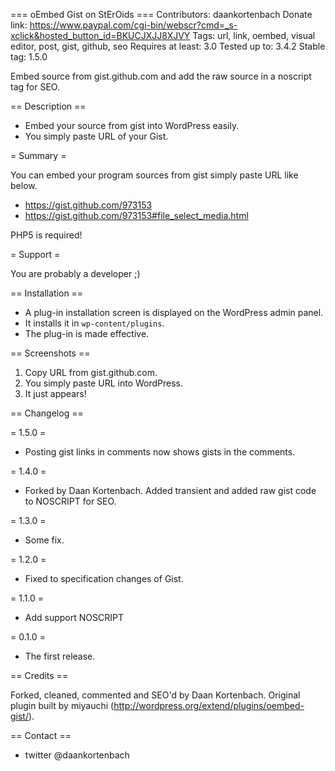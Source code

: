=== oEmbed Gist on StErOids ===
Contributors: daankortenbach
Donate link: https://www.paypal.com/cgi-bin/webscr?cmd=_s-xclick&hosted_button_id=BKUCJXJJ8XJVY
Tags: url, link, oembed, visual editor, post, gist, github, seo
Requires at least: 3.0
Tested up to: 3.4.2
Stable tag: 1.5.0

Embed source from gist.github.com and add the raw source in a noscript tag for SEO.

== Description ==

* Embed your source from gist into WordPress easily.
* You simply paste URL of your Gist.

= Summary =

You can embed your program sources from gist simply paste URL like below.

* https://gist.github.com/973153
* https://gist.github.com/973153#file_select_media.html

PHP5 is required!

= Support =

You are probably a developer ;)

== Installation ==

* A plug-in installation screen is displayed on the WordPress admin panel.
* It installs it in `wp-content/plugins`.
* The plug-in is made effective.


== Screenshots ==

1. Copy URL from gist.github.com.
1. You simply paste URL into WordPress.
1. It just appears!

== Changelog ==

= 1.5.0 =
* Posting gist links in comments now shows gists in the comments.

= 1.4.0 =
* Forked by Daan Kortenbach. Added transient and added raw gist code to NOSCRIPT for SEO.

= 1.3.0 =
* Some fix.

= 1.2.0 =
* Fixed to specification changes of Gist.

= 1.1.0 =
* Add support NOSCRIPT

= 0.1.0 =
* The first release.

== Credits ==

Forked, cleaned, commented and SEO'd by Daan Kortenbach.
Original plugin built by miyauchi (http://wordpress.org/extend/plugins/oembed-gist/). 

== Contact ==

* twitter @daankortenbach
